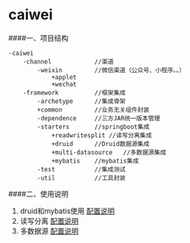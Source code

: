 # caiwei
####一、项目结构

    -caiwei
        -channel            //渠道
            -weixin         //微信渠道（公众号、小程序。。）
                +applet
                +wechat
        -framework          //框架集成
            -archetype      //集成骨架
            +common         //业务无关组件封装
            -dependence     //三方JAR统一版本管理
            -starters       //springboot集成
                +readwritesplit //读写分离集成
                +druid      //Druid数据源集成
                +multi-datasource   //多数据源集成
                +mybatis    //mybatis集成
            -test           //集成测试
            -util           //工具封装
            
            
####二、使用说明
1. druid和mybatis使用
[配置说明](https://github.com/lhrimperial/caiwei/blob/master/framework/framework-starters/framework-starter-druid/README.md)
2. 读写分离
[配置说明](https://github.com/lhrimperial/caiwei/blob/master/framework/framework-starters/framework-start-readwritesplit/README.md)
3. 多数据源
[配置说明](https://github.com/lhrimperial/caiwei/blob/master/framework/framework-starters/framework-starter-multi-datasource/README.md)

            
            
        
